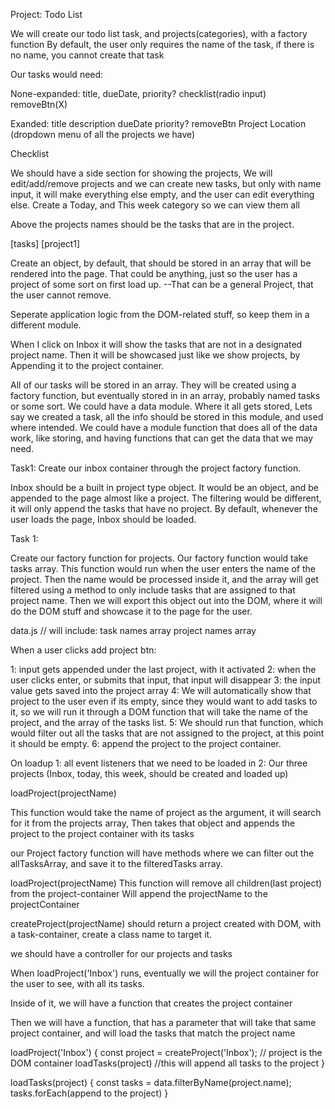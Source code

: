 Project: Todo List

We will create our todo list task, and projects(categories), with a factory function
By default, the user only requires the name of the task, if there is no name, you cannot create that task

Our tasks would need:

None-expanded:
title, dueDate, priority? checklist(radio input) removeBtn(X)

Exanded:
title
description
dueDate
priority?
removeBtn
Project Location (dropdown menu of all the projects we have)

Checklist

We should have a side section for showing the projects,
We will edit/add/remove projects
and we can create new tasks, but only with name input, it will make everything else empty, and the user can edit everything else.
Create a Today, and This week category so we can view them all

Above the projects names should be the tasks that are in the project.

[tasks]
[project1]


Create an object, by default, that should be stored in an array that will be rendered into the page. That could be anything, just so the user has a project of some sort on first load up. 
  --That can be a general Project, that the user cannot remove.

Seperate application logic from the DOM-related stuff, so keep them in a different module. 

When I click on Inbox it will show the tasks that are not in a designated project name. Then it will be showcased just like we show projects, by Appending it to the project container. 

All of our tasks will be stored in an array. They will be created using a factory function, but eventually stored in in an array, probably named tasks or some sort. We could have a data module. Where it all gets stored, Lets say we created a task, all the info should be stored in this module, and used where intended. We could have a module function that does all of the data work, like storing, and having functions that can get the data that we may need. 


Task1: Create our inbox container through the project factory function. 

Inbox should be a built in project type object. It would be an object, and be appended to the page almost like a project. The filtering would be different, it will only append the tasks that have no project. By default, whenever the user loads the page, Inbox should be loaded. 


Task 1:

Create our factory function for projects. 
Our factory function would take tasks array. 
This function would run when the user enters the name of the project. Then the name would be processed inside it, and the array will get filtered using a method to only include tasks that are assigned to that project name. Then we will export this object out into the DOM, where it will do the DOM stuff and showcase it to the page for the user. 



data.js //
will include:
task names array
project names array


When a user clicks add project btn:

1: input gets appended under the last project, with it activated
2: when the user clicks enter, or submits that input, that input will disappear
3: the input value gets saved into the project array
4: We will automatically show that project to the user even if its empty, since they would want to add tasks to it, so we will run it through a DOM function that will take the name of the project, and the array of the tasks list.
5: We should run that function, which would filter out all the tasks that are not assigned to the project, at this point it should be empty. 
6: append the project to the project container. 



On loadup 
1: all event listeners that we need to be loaded in
2: Our three projects (Inbox, today, this week, should be created and loaded up)

loadProject(projectName)

This function would take the name of project as the argument, it will search for it from the projects array, Then takes that object and appends the project to the project container with its tasks

our Project factory function will have methods where we can filter out the allTasksArray, and save it to the filteredTasks array.


loadProject(projectName)
This function will remove all children(last project) from the project-container
Will append the projectName to the projectContainer

createProject(projectName) should return a project created with DOM, with a task-container, create a class name to target it. 



we should have a controller for our projects and tasks

When loadProject('Inbox') runs, eventually we will the project container for the user to see, with all its tasks.

Inside of it, we will have a function that creates the project container

Then we will have a function, that has a parameter that will take that same project container, and will load the tasks that match the project name

loadProject('Inbox') {
  const project = createProject('Inbox'); // project is the DOM container
  loadTasks(project) //this will append all tasks to the project
}

loadTasks(project) {
  const tasks = data.filterByName(project.name);
  tasks.forEach(append to the project)
}





